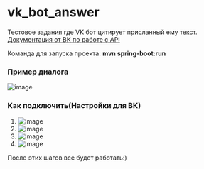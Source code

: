 # vk_bot_answer

Тестовое задания где VK бот цитирует присланный ему текст.  
[Документация от ВК по работе с API ](https://dev.vk.com/ru/api/bots/getting-started)

Команда для запуска проекта: **mvn spring-boot:run**

### Пример диалога 
![image](https://github.com/user-attachments/assets/991b66c7-ded8-40c2-8e91-294372115b68)

### Как подключить(Настройки для ВК)
1.  ![image](https://github.com/user-attachments/assets/43c84935-a3ab-4e55-a441-90e49f52ed34)
2.  ![image](https://github.com/user-attachments/assets/80eef45c-7a45-4fab-894f-a3a2c0d51c52)
3.  ![image](https://github.com/user-attachments/assets/00e3dc75-45e1-4f0d-8eb0-a9891a90a27f)
4. ![image](https://github.com/user-attachments/assets/36905c66-84d9-4859-b152-6390ffabf15f)

После этих шагов все будет работать:)
